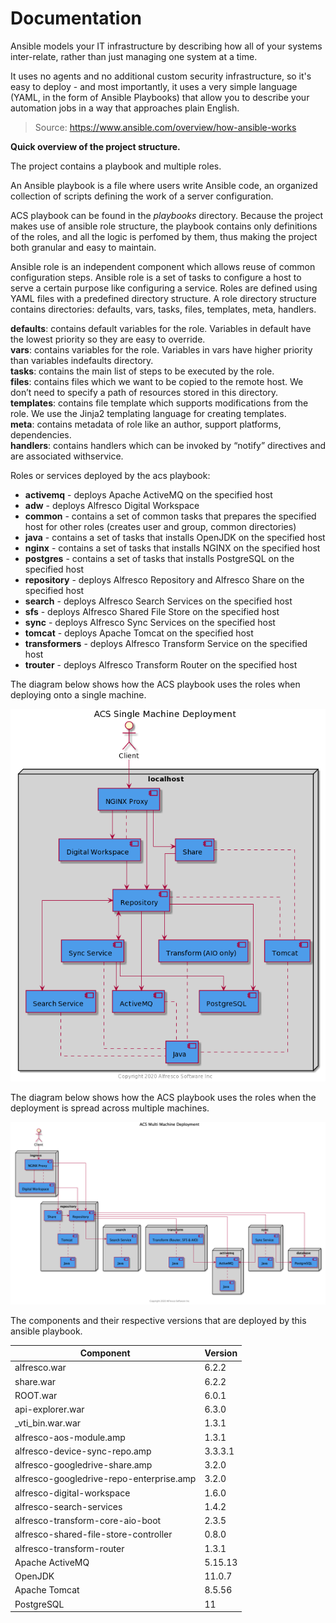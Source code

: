 # Documentation

Ansible models your IT infrastructure by describing how all of your systems inter-relate, rather than just managing one system at a time.

It uses no agents and no additional custom security infrastructure, so it's easy to deploy - and most importantly, it uses a very simple language (YAML, in the form of Ansible Playbooks) that allow you to describe your automation jobs in a way that approaches plain English.


>Source: https://www.ansible.com/overview/how-ansible-works

**Quick overview of the project structure.**

The project contains a playbook and multiple roles.

An Ansible playbook is a file where users write Ansible code, an organized collection of scripts defining the work of a server configuration. 

ACS playbook can be found in the _playbooks_ directory. Because the project makes use of ansible role structure, the playbook contains only definitions of the roles, and all the logic is perfomed by them, thus making the project both granular and easy to maintain.

Ansible role is an independent component which allows reuse of common configuration steps. Ansible role is a set of tasks to configure a host to serve a certain purpose like configuring a service. Roles are defined using YAML files with a predefined directory structure.
A role directory structure contains directories: defaults, vars, tasks, files, templates, meta, handlers. 

**defaults**: contains default variables for the role. Variables in default have the lowest priority so they are easy to override.  
**vars**: contains variables for the role. Variables in vars have higher priority than variables indefaults directory.  
**tasks**: contains the main list of steps to be executed by the role.  
**files**: contains files which we want to be copied to the remote host. We don’t need to specify a path of resources stored in this directory.  
**templates**: contains file template which supports modifications from the role. We use the Jinja2 templating language for creating templates.  
**meta**: contains metadata of role like an author, support platforms, dependencies.  
**handlers**: contains handlers which can be invoked by “notify” directives and are associated withservice.

Roles or services deployed by the acs playbook:

* **activemq** - deploys Apache ActiveMQ on the specified host
* **adw** - deploys Alfresco Digital Workspace
* **common** - contains a set of common tasks that prepares the specified host for other roles (creates user and group, common directories)
* **java** - contains a set of tasks that installs OpenJDK on the specified host 
* **nginx** - contains a set of tasks that installs NGINX on the specified host
* **postgres** - contains a set of tasks that installs PostgreSQL on the specified host
* **repository** - deploys Alfresco Repository and Alfresco Share on the specified host
* **search** - deploys Alfresco Search Services on the specified host
* **sfs** - deploys Alfresco Shared File Store on the specified host
* **sync** - deploys Alfresco Sync Services on the specified host
* **tomcat** - deploys Apache Tomcat on the specified host
* **transformers** - deploys Alfresco Transform Service on the specified host
* **trouter** - deploys Alfresco Transform Router on the specified host

The diagram below shows how the ACS playbook uses the roles when deploying onto a single machine.

![Single Machine Deployment](./resources/acs-single-machine.png)

The diagram below shows how the ACS playbook uses the roles when the deployment is spread across multiple machines.

![Multi Machine Deployment](./resources/acs-multi-machine.png)




The components and their respective versions that are deployed by this ansible playbook.

| Component | Version |
|-----------|---------|
| alfresco.war | 6.2.2 |
| share.war | 6.2.2 |
| ROOT.war  | 6.0.1 |
| api-explorer.war | 6.3.0 |
| _vti_bin.war.war | 1.3.1 |
| alfresco-aos-module.amp | 1.3.1 |
| alfresco-device-sync-repo.amp | 3.3.3.1 |
| alfresco-googledrive-share.amp | 3.2.0 |
| alfresco-googledrive-repo-enterprise.amp | 3.2.0 |
| alfresco-digital-workspace | 1.6.0 |
| alfresco-search-services | 1.4.2 |
| alfresco-transform-core-aio-boot | 2.3.5 |
| alfresco-shared-file-store-controller | 0.8.0 |
| alfresco-transform-router | 1.3.1 |
| Apache ActiveMQ | 5.15.13 |
| OpenJDK | 11.0.7 |
| Apache Tomcat | 8.5.56 |
| PostgreSQL | 11 |
